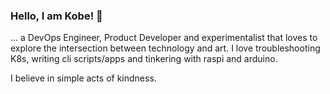 ### Hello, I am Kobe! 👋

... a DevOps Engineer, Product Developer and experimentalist that loves to explore the intersection between technology and art.
I love troubleshooting K8s, writing cli scripts/apps and tinkering with raspi and arduino. 

I believe in simple acts of kindness.


<!--
**kobeBigs/kobeBigs** is a ✨ _special_ ✨ repository because its `README.md` (this file) appears on your GitHub profile.

Here are some ideas to get you started:

- 🔭 I’m currently working on ...
- 🌱 I’m currently learning ...
- 👯 I’m looking to collaborate on ...
- 🤔 I’m looking for help with ...
- 💬 Ask me about ...
- 📫 How to reach me: ...
- 😄 Pronouns: ...
- ⚡ Fun fact: ...
-->
